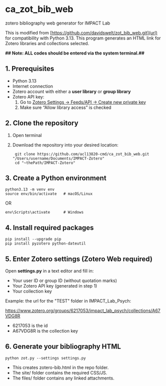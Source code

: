 # ca_zot_bib_web
zotero bibliography web generator for IMPACT Lab

This is modified from [https://github.com/davidswelt/zot_bib_web.git](url) for compatibility with Python 3.13.
This program generates an HTML link for Zotero libraries and collections selected.

**## Note: ALL codes should be entered via the system terminal.##**

## 1. Prerequisites
- Python 3.13 
- Internet connection
- Zotero account with either a **user library** or **group library**
- Zotero API key:
  1. Go to [Zotero Settings → Feeds/API → Create new private key](https://www.zotero.org/settings/keys)
  2. Make sure “Allow library access” is checked

## 2. Clone the repository 

1. Open terminal
2. Download the repository into your desired location:


        git clone https://github.com/acl13820-cmd/ca_zot_bib_web.git "/Users/username/Documents/IMPACT-Zotero"
        cd "~thePath/IMPACT-Zotero"



## 3. Create a Python environment 


    python3.13 -m venv env
    source env/bin/activate   # macOS/Linux

 
  OR

    
    env\Scripts\activate      # Windows


## 4. Install required packages


    pip install --upgrade pip
    pip install pyzotero python-dateutil


## 5. Enter Zotero settings (Zotero Web required) 
 Open **settings.py** in a text editor and fill in:
- Your user ID or group ID (without quotation marks)
- Your Zotero API key (generated in step 1)
- Your collection key

Example: the url for the "TEST" folder in IMPACT_Lab_Psych:

https://www.zotero.org/groups/6217053/impact_lab_psych/collections/A67VDG8R

- 6217053 is the id 
- A67VDG8R is the collection key

## 6. Generate your bibliography HTML


    python zot.py --settings settings.py


- This creates zotero-bib.html in the repo folder.
- The site/ folder contains the required CSS/JS.
- The files/ folder contains any linked attachments.
